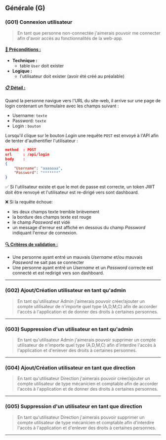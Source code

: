 ## Générale (G)

<!--us-->
<!--title-->
### (G01) Connexion utilisateur
<!--/title-->
<!--description-->
> En tant que personne non-connectée j'aimerais pouvoir me connecter afin d'avoir accès au fonctionnalités de la web-app. 

#### <u>📌 Préconditions :</u>
- **Technique :**
  <!--checklist: "📌 Préconditions technique"-->
  - table `User` doit exister
  <!--/checklist-->
- **Logique :**
  - l'utilisateur doit exister (avoir été créé au préalable)

#### <u>📋 Détail :</u>
Quand la personne navigue vers l'URL du site-web, il arrive sur une page de login contenant un formulaire avec les champs suivant :

- Username: `texte` 
- Password: `texte` 
- Login : `bouton`

Lorsqu'il clique sur le bouton *Login* une requête `POST` est envoyé à l'API afin de tenter d'authentifier l'utilisateur :

```json
method  : POST
url     : /api/login
body    :
{
    "Username": "aaaaaaa",
    "Password": "*******"
}
```

✅ Si l'utilisateur existe et que le mot de passe est correcte, un token JWT doit être renvoyé et l'utilisateur est re-dirigé vers sont dashboard. 

❌ Si la requête échoue: 

- les deux champs texte tremble brièvement
- la bordure des champs texte est rouge
- le champ *Password* est vidé
- un message d'erreur est affiché en dessous du champ *Password* indiquant l'erreur de connexion.

#### <u>🔍 Critères de validation :</u>
  <!--checklist: "🔍 Critères de validation"-->
  - Une personne ayant entré un mauvais *Username* et/ou mauvais *Password* ne sait pas se connecter
  - Une personne ayant entré un *Username* et un *Password* correcte est connecté et est redirigé vers son dashboard. 
  <!--/checklist-->

<!--/description-->
<!--/us-->

---

### (G02) Ajout/Création utilisateur en tant qu'admin
> En tant qu'utilisateur Admin j'aimerais pouvoir créer/ajouter un compte utilisateur de n'importe quel type (A,D,M,C) afin de accorder l'accès à l'application et de donner des droits à certaines personnes.

---

### (G03) Suppression d'un utilisateur en tant qu'admin
> En tant qu'utilisateur Admin j'aimerais pouvoir supprimer un compte utilisateur de n'importe quel type (A,D,M,C) afin d'interdire l'accès à l'application et d'enlever des droits à certaines personnes.

---

### (G04) Ajout/Création utilisateur en tant que direction
> En tant qu'utilisateur Direction j'aimerais pouvoir créer/ajouter un compte utilisateur de type mécanicien et comptable afin de accorder l'accès à l'application et de donner des droits à certaines personnes.

---

### (G05) Suppression d'un utilisateur en tant que direction
> En tant qu'utilisateur Direction j'aimerais pouvoir supprimer un compte utilisateur de type mécanicien et comptable afin d'interdire l'accès à l'application et d'enlever des droits à certaines personnes.

---

